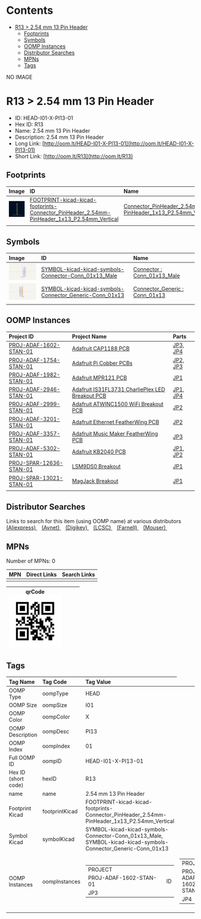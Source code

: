 



Contents
========

* [R13 > 2.54 mm 13 Pin Header](#r13--254-mm-13-pin-header)
	* [Footprints](#footprints)
	* [Symbols](#symbols)
	* [OOMP Instances](#oomp-instances)
	* [Distributor Searches](#distributor-searches)
	* [MPNs](#mpns)
	* [Tags](#tags)
  
NO IMAGE  
# R13 > 2.54 mm 13 Pin Header

- ID: HEAD-I01-X-PI13-01
- Hex ID: R13
- Name: 2.54 mm 13 Pin Header
- Description: 2.54 mm 13 Pin Header
- Long Link: [http://oom.lt/HEAD-I01-X-PI13-01](http://oom.lt/HEAD-I01-X-PI13-01)
- Short Link: [http://oom.lt/R13](http://oom.lt/R13)

## Footprints
  

|Image|ID|Name|
| :--- | :--- | :--- |
|[![](https://raw.githubusercontent.com/oomlout/oomlout_OOMP_eda_V2/main/FOOTPRINT/kicad/kicad-footprints/Connector_PinHeader_2.54mm/PinHeader_1x13_P2.54mm_Vertical/image_140.png)](https://github.com/oomlout/oomlout_OOMP_eda_V2/tree/main/FOOTPRINT/kicad/kicad-footprints/Connector_PinHeader_2.54mm/PinHeader_1x13_P2.54mm_Vertical/)|[FOOTPRINT-kicad-kicad-footprints-Connector_PinHeader_2.54mm-PinHeader_1x13_P2.54mm_Vertical](https://github.com/oomlout/oomlout_OOMP_eda_V2/tree/main/FOOTPRINT/kicad/kicad-footprints/Connector_PinHeader_2.54mm/PinHeader_1x13_P2.54mm_Vertical/)|[Connector_PinHeader_2.54mm : PinHeader_1x13_P2.54mm_Vertical](https://github.com/oomlout/oomlout_OOMP_eda_V2/tree/main/FOOTPRINT/kicad/kicad-footprints/Connector_PinHeader_2.54mm/PinHeader_1x13_P2.54mm_Vertical/)|
||||

## Symbols
  

|Image|ID|Name|
| :--- | :--- | :--- |
|[![](https://raw.githubusercontent.com/oomlout/oomlout_OOMP_eda_V2/main/SYMBOL/kicad/kicad-symbols/Connector/Conn_01x13_Male/image_140.png)](https://github.com/oomlout/oomlout_OOMP_eda_V2/tree/main/SYMBOL/kicad/kicad-symbols/Connector/Conn_01x13_Male/)|[SYMBOL-kicad-kicad-symbols-Connector-Conn_01x13_Male](https://github.com/oomlout/oomlout_OOMP_eda_V2/tree/main/SYMBOL/kicad/kicad-symbols/Connector/Conn_01x13_Male/)|[Connector : Conn_01x13_Male](https://github.com/oomlout/oomlout_OOMP_eda_V2/tree/main/SYMBOL/kicad/kicad-symbols/Connector/Conn_01x13_Male/)|
|[![](https://raw.githubusercontent.com/oomlout/oomlout_OOMP_eda_V2/main/SYMBOL/kicad/kicad-symbols/Connector_Generic/Conn_01x13/image_140.png)](https://github.com/oomlout/oomlout_OOMP_eda_V2/tree/main/SYMBOL/kicad/kicad-symbols/Connector_Generic/Conn_01x13/)|[SYMBOL-kicad-kicad-symbols-Connector_Generic-Conn_01x13](https://github.com/oomlout/oomlout_OOMP_eda_V2/tree/main/SYMBOL/kicad/kicad-symbols/Connector_Generic/Conn_01x13/)|[Connector_Generic : Conn_01x13](https://github.com/oomlout/oomlout_OOMP_eda_V2/tree/main/SYMBOL/kicad/kicad-symbols/Connector_Generic/Conn_01x13/)|
||||

## OOMP Instances
  

|Project ID|Project Name|Parts|
| :--- | :--- | :--- |
|[PROJ-ADAF-1602-STAN-01](https://github.com/oomlout/oomlout_OOMP_projects_V2/tree/main/PROJ/ADAF/1602/STAN/01/)|[Adafruit CAP1188 PCB](https://github.com/oomlout/oomlout_OOMP_projects_V2/tree/main/PROJ/ADAF/1602/STAN/01/)|[JP3, JP4](https://github.com/oomlout/oomlout_OOMP_projects_V2/tree/main/PROJ/ADAF/1602/STAN/01/)|
|[PROJ-ADAF-1754-STAN-01](https://github.com/oomlout/oomlout_OOMP_projects_V2/tree/main/PROJ/ADAF/1754/STAN/01/)|[Adafruit Pi Cobber PCBs](https://github.com/oomlout/oomlout_OOMP_projects_V2/tree/main/PROJ/ADAF/1754/STAN/01/)|[JP2, JP3](https://github.com/oomlout/oomlout_OOMP_projects_V2/tree/main/PROJ/ADAF/1754/STAN/01/)|
|[PROJ-ADAF-1982-STAN-01](https://github.com/oomlout/oomlout_OOMP_projects_V2/tree/main/PROJ/ADAF/1982/STAN/01/)|[Adafruit MPR121 PCB](https://github.com/oomlout/oomlout_OOMP_projects_V2/tree/main/PROJ/ADAF/1982/STAN/01/)|[JP1](https://github.com/oomlout/oomlout_OOMP_projects_V2/tree/main/PROJ/ADAF/1982/STAN/01/)|
|[PROJ-ADAF-2946-STAN-01](https://github.com/oomlout/oomlout_OOMP_projects_V2/tree/main/PROJ/ADAF/2946/STAN/01/)|[Adafruit IS31FL3731 CharliePlex LED Breakout PCB](https://github.com/oomlout/oomlout_OOMP_projects_V2/tree/main/PROJ/ADAF/2946/STAN/01/)|[JP1, JP4](https://github.com/oomlout/oomlout_OOMP_projects_V2/tree/main/PROJ/ADAF/2946/STAN/01/)|
|[PROJ-ADAF-2999-STAN-01](https://github.com/oomlout/oomlout_OOMP_projects_V2/tree/main/PROJ/ADAF/2999/STAN/01/)|[Adafruit ATWINC1500 WiFi Breakout PCB](https://github.com/oomlout/oomlout_OOMP_projects_V2/tree/main/PROJ/ADAF/2999/STAN/01/)|[JP2](https://github.com/oomlout/oomlout_OOMP_projects_V2/tree/main/PROJ/ADAF/2999/STAN/01/)|
|[PROJ-ADAF-3201-STAN-01](https://github.com/oomlout/oomlout_OOMP_projects_V2/tree/main/PROJ/ADAF/3201/STAN/01/)|[Adafruit Ethernet FeatherWing PCB](https://github.com/oomlout/oomlout_OOMP_projects_V2/tree/main/PROJ/ADAF/3201/STAN/01/)|[JP2](https://github.com/oomlout/oomlout_OOMP_projects_V2/tree/main/PROJ/ADAF/3201/STAN/01/)|
|[PROJ-ADAF-3357-STAN-01](https://github.com/oomlout/oomlout_OOMP_projects_V2/tree/main/PROJ/ADAF/3357/STAN/01/)|[Adafruit Music Maker FeatherWing PCB](https://github.com/oomlout/oomlout_OOMP_projects_V2/tree/main/PROJ/ADAF/3357/STAN/01/)|[JP3](https://github.com/oomlout/oomlout_OOMP_projects_V2/tree/main/PROJ/ADAF/3357/STAN/01/)|
|[PROJ-ADAF-5302-STAN-01](https://github.com/oomlout/oomlout_OOMP_projects_V2/tree/main/PROJ/ADAF/5302/STAN/01/)|[Adafruit KB2040 PCB](https://github.com/oomlout/oomlout_OOMP_projects_V2/tree/main/PROJ/ADAF/5302/STAN/01/)|[JP1, JP2](https://github.com/oomlout/oomlout_OOMP_projects_V2/tree/main/PROJ/ADAF/5302/STAN/01/)|
|[PROJ-SPAR-12636-STAN-01](https://github.com/oomlout/oomlout_OOMP_projects_V2/tree/main/PROJ/SPAR/12636/STAN/01/)|[LSM9DS0 Breakout](https://github.com/oomlout/oomlout_OOMP_projects_V2/tree/main/PROJ/SPAR/12636/STAN/01/)|[JP1](https://github.com/oomlout/oomlout_OOMP_projects_V2/tree/main/PROJ/SPAR/12636/STAN/01/)|
|[PROJ-SPAR-13021-STAN-01](https://github.com/oomlout/oomlout_OOMP_projects_V2/tree/main/PROJ/SPAR/13021/STAN/01/)|[MagJack Breakout](https://github.com/oomlout/oomlout_OOMP_projects_V2/tree/main/PROJ/SPAR/13021/STAN/01/)|[JP1](https://github.com/oomlout/oomlout_OOMP_projects_V2/tree/main/PROJ/SPAR/13021/STAN/01/)|
||||

## Distributor Searches
  
Links to search for this item (using OOMP name) at various distributors  
[(Aliexpress) ](https://www.aliexpress.com/wholesale?SearchText=11172.54+mm+13+Pin+Header)&nbsp;&nbsp;&nbsp;[(Avnet) ](https://www.avnet.com/shop/us/search/2.54+mm+13+Pin+Header)&nbsp;&nbsp;&nbsp;[(Digikey) ](https://www.digikey.co.uk/en/products/result?s=2.54+mm+13+Pin+Header)&nbsp;&nbsp;&nbsp;[(LCSC) ](https://www.lcsc.com/search?q=2.54+mm+13+Pin+Header)&nbsp;&nbsp;&nbsp;[(Farnell) ](https://uk.farnell.com/search?st=2.54+mm+13+Pin+Header)&nbsp;&nbsp;&nbsp;[(Mouser) ](https://www.mouser.com/c/?q=2.54+mm+13+Pin+Header)&nbsp;&nbsp;&nbsp;
## MPNs
  
Number of MPNs: 0  

|MPN|Direct Links|Search Links|
| :--- | :--- | :--- |
||||
  

|qrCode<br>[![](https://raw.githubusercontent.com/oomlout/oomlout_OOMP_parts_V2/main/HEAD/I01/X/PI13/01/qrCode_140.png)](https://github.com/oomlout/oomlout_OOMP_parts_V2/tree/main/HEAD/I01/X/PI13/01/qrCode.png)||||
| :---: | :---: | :---: | :---: |

## Tags
  

|Tag Name|Tag Code|Tag Value|
| :--- | :--- | :--- |
|OOMP Type|oompType|HEAD|
|OOMP Size|oompSize|I01|
|OOMP Color|oompColor|X|
|OOMP Description|oompDesc|PI13|
|OOMP Index|oompIndex|01|
|Full OOMP ID|oompID|HEAD-I01-X-PI13-01|
|Hex ID (short code)|hexID|R13|
|name|name|2.54 mm 13 Pin Header|
|Footprint Kicad|footprintKicad|FOOTPRINT-kicad-kicad-footprints-Connector_PinHeader_2.54mm-PinHeader_1x13_P2.54mm_Vertical|
|Symbol Kicad|symbolKicad|SYMBOL-kicad-kicad-symbols-Connector-Conn_01x13_Male, SYMBOL-kicad-kicad-symbols-Connector_Generic-Conn_01x13|
|OOMP Instances|oompInstances|<table><tr><td>PROJECT</td></tr><tr><td> PROJ-ADAF-1602-STAN-01</td><td> ID</td></tr><tr><td> JP3</td></tr></table></td><td> <table><tr><td>PROJECT</td></tr><tr><td> PROJ-ADAF-1602-STAN-01</td><td> ID</td></tr><tr><td> JP4</td></tr></table></td><td> <table><tr><td>PROJECT</td></tr><tr><td> PROJ-ADAF-1754-STAN-01</td><td> ID</td></tr><tr><td> JP2</td></tr></table></td><td> <table><tr><td>PROJECT</td></tr><tr><td> PROJ-ADAF-1754-STAN-01</td><td> ID</td></tr><tr><td> JP3</td></tr></table></td><td> <table><tr><td>PROJECT</td></tr><tr><td> PROJ-ADAF-1982-STAN-01</td><td> ID</td></tr><tr><td> JP1</td></tr></table></td><td> <table><tr><td>PROJECT</td></tr><tr><td> PROJ-ADAF-2946-STAN-01</td><td> ID</td></tr><tr><td> JP1</td></tr></table></td><td> <table><tr><td>PROJECT</td></tr><tr><td> PROJ-ADAF-2946-STAN-01</td><td> ID</td></tr><tr><td> JP4</td></tr></table></td><td> <table><tr><td>PROJECT</td></tr><tr><td> PROJ-ADAF-2999-STAN-01</td><td> ID</td></tr><tr><td> JP2</td></tr></table></td><td> <table><tr><td>PROJECT</td></tr><tr><td> PROJ-ADAF-3201-STAN-01</td><td> ID</td></tr><tr><td> JP2</td></tr></table></td><td> <table><tr><td>PROJECT</td></tr><tr><td> PROJ-ADAF-3357-STAN-01</td><td> ID</td></tr><tr><td> JP3</td></tr></table></td><td> <table><tr><td>PROJECT</td></tr><tr><td> PROJ-ADAF-5302-STAN-01</td><td> ID</td></tr><tr><td> JP1</td></tr></table></td><td> <table><tr><td>PROJECT</td></tr><tr><td> PROJ-ADAF-5302-STAN-01</td><td> ID</td></tr><tr><td> JP2</td></tr></table></td><td> <table><tr><td>PROJECT</td></tr><tr><td> PROJ-SPAR-12636-STAN-01</td><td> ID</td></tr><tr><td> JP1</td></tr></table></td><td> <table><tr><td>PROJECT</td></tr><tr><td> PROJ-SPAR-13021-STAN-01</td><td> ID</td></tr><tr><td> JP1</td></tr></table>|
||||
